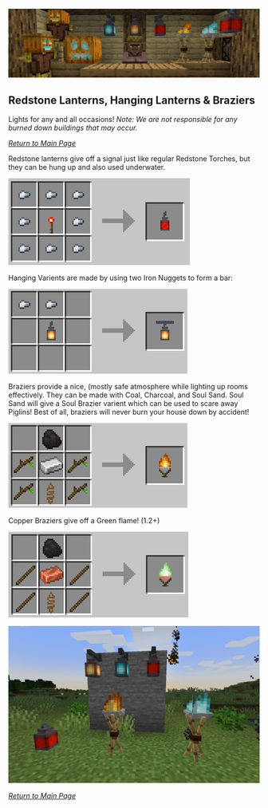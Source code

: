 ![](../wiki-images/banner_lights.png)

## Redstone Lanterns, Hanging Lanterns & Braziers

Lights for any and all occasions! *Note: We are not responsible for any burned down buildings that may occur.*

_[Return to Main Page](README.md)_

Redstone lanterns give off a signal just like regular Redstone Torches, but they can be hung up and also used underwater.

![Redstone Crafting Recipe](../wiki-images/redstone.png)

Hanging Varients are made by using two Iron Nuggets to form a bar:

![Knife Crafting Recipe](../wiki-images/hanging.png)

Braziers provide a nice, (mostly safe atmosphere while lighting up rooms effectively. They can be made with Coal, Charcoal, and Soul Sand. Soul Sand will give a Soul Brazier varient which can be used to scare away Piglins! Best of all, braziers will never burn your house down by accident!

![Brazier Crafting Recipe](../wiki-images/brazier.png)

Copper Braziers give off a Green flame! (1.2+)

![Brazier Crafting Recipe](../wiki-images/copper_brazier.png)

![Display 3](../wiki-images/light_display.png)

_[Return to Main Page](README.md)_